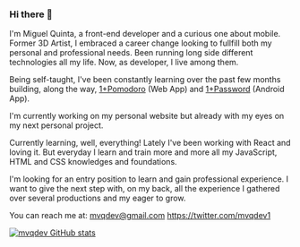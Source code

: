 ### Hi there 👋
I'm Miguel Quinta, a front-end developer and a curious one about mobile.
Former 3D Artist, I embraced a career change looking to fullfill both my personal and professional needs. Been running long side different technologies all my life. Now, as developer, I live among them.

Being self-taught, I've been constantly learning over the past few months building, along the way, [1+Pomodoro](https://onemorepomodoro.netlify.app/) (Web App) and [1+Password](https://play.google.com/store/apps/details?id=com.mvqdev.onemorepassword) (Android App).

I'm currently working on my personal website but already with my eyes on my next personal project.

Currently learning, well, everything! 
Lately I've been working with React and loving it. But everyday I learn and train more and more all my JavaScript, HTML and CSS knowledges and foundations.

I'm looking for an entry position to learn and gain professional experience. I want to give the next step with, on my back, all the experience I gathered over several productions and my eager to grow.

You can reach me at:
mvqdev@gmail.com
https://twitter.com/mvqdev1

[![mvqdev GitHub stats](https://github-readme-stats.vercel.app/api?username=mvquinta&hide=stars&show_icons=true&bg_color=2B2B2A&text_color=D1BDA9&title_color=B8654B&icon_color=8C543C&hide_border=true)](https://github.com/mvquinta)


<!--
**mvquinta/mvquinta** is a ✨ _special_ ✨ repository because its `README.md` (this file) appears on your GitHub profile.

Here are some ideas to get you started:

- 🔭 I’m currently working on ...
- 🌱 I’m currently learning ...
- 👯 I’m looking to collaborate on ...
- 🤔 I’m looking for help with ...
- 💬 Ask me about ...
- 📫 How to reach me: ...
- 😄 Pronouns: ...
- ⚡ Fun fact: ...
-->
